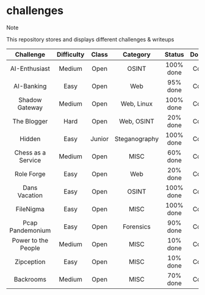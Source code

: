 # challenges

> [!Note]
> This repository stores and displays different challenges & writeups
>
> | Challenge | Difficulty | Class | Category | Status | Documentation |
> |:--------: | :--------: | :---: | :------: | :----: | :-----------: |
> | AI-Enthusiast | Medium | Open | OSINT | 100% done | Coming Soon! |
> | AI-Banking | Easy | Open | Web | 95% done | Coming Soon! |
> | Shadow Gateway | Medium | Open | Web, Linux | 100% done | Coming Soon! |
> | The Blogger | Hard | Open | Web, OSINT | 20% done | Coming Soon! |
> | Hidden | Easy | Junior | Steganography | 100% done | Coming Soon! |
> | Chess as a Service | Medium | Open | MISC | 60% done | Coming Soon! |
> | Role Forge | Easy | Open | Web | 20% done | Coming Soon! |
> | Dans Vacation | Easy | Open | OSINT | 100% done | Coming Soon! |
> | FileNigma | Easy | Open | MISC | 100% done | Coming Soon! |
> | Pcap Pandemonium | Easy | Open | Forensics | 90% done | Coming Soon! |
> | Power to the People | Medium | Open | MISC | 10% done | Coming Soon! |
> | Zipception | Easy | Open | MISC | 10% done | Coming Soon! |
> | Backrooms | Medium | Open | MISC | 70% done | Coming Soon! |

